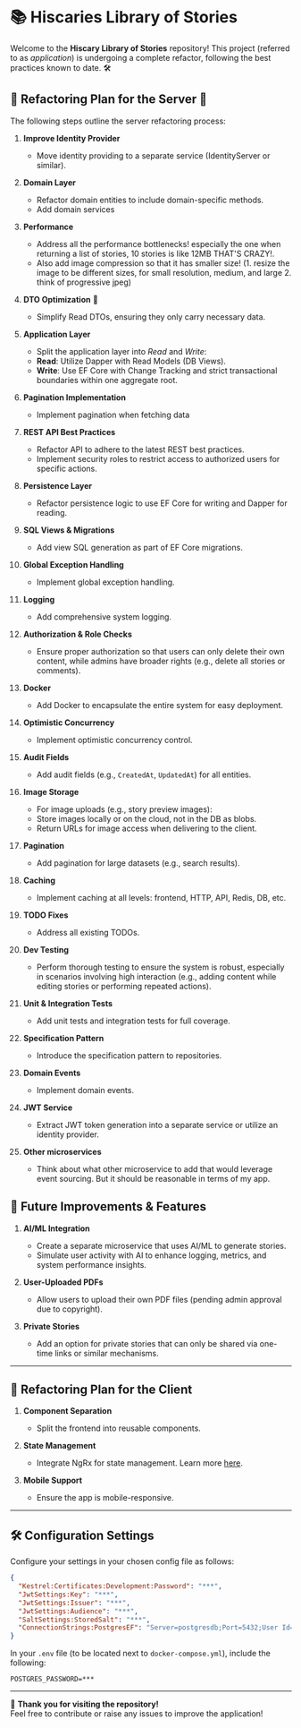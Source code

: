 # 📚 Hiscaries Library of Stories
Welcome to the **Hiscary Library of Stories** repository! This project (referred to as *application*) is undergoing a complete refactor, following the best practices known to date. 🛠️

## 🚀 Refactoring Plan for the Server 🚀
The following steps outline the server refactoring process:

1. **Improve Identity Provider**
    - Move identity providing to a separate service (IdentityServer or similar).

2. **Domain Layer**  
    - Refactor domain entities to include domain-specific methods.
    - Add domain services

3. **Performance**  
    - Address all the performance bottlenecks! especially the one when returning a list of stories, 10 stories is like 12MB THAT'S CRAZY!.
    - Also add image compression so that it has smaller size!
    (1. resize the image to be different sizes, for small resolution, medium, and large
        2. think of progressive jpeg)

5. **DTO Optimization**  🚀
    - Simplify Read DTOs, ensuring they only carry necessary data.
  
6. **Application Layer**  
    - Split the application layer into *Read* and *Write*:  
     - **Read**: Utilize Dapper with Read Models (DB Views).  
     - **Write**: Use EF Core with Change Tracking and strict transactional boundaries within one aggregate root.
  
7. **Pagination Implementation**  
    - Implement pagination when fetching data
  
8. **REST API Best Practices**  
    - Refactor API to adhere to the latest REST best practices.  
    - Implement security roles to restrict access to authorized users for specific actions.

9. **Persistence Layer**  
    - Refactor persistence logic to use EF Core for writing and Dapper for reading.

10. **SQL Views & Migrations**  
    - Add view SQL generation as part of EF Core migrations.

11. **Global Exception Handling**  
    - Implement global exception handling.

12. **Logging**  
    - Add comprehensive system logging.

13. **Authorization & Role Checks**  
    - Ensure proper authorization so that users can only delete their own content, while admins have broader rights (e.g., delete all stories or comments).

14. **Docker**  
    - Add Docker to encapsulate the entire system for easy deployment.

15. **Optimistic Concurrency**  
    - Implement optimistic concurrency control.

16. **Audit Fields**  
    - Add audit fields (e.g., `CreatedAt`, `UpdatedAt`) for all entities.

17. **Image Storage**  
    - For image uploads (e.g., story preview images):  
    - Store images locally or on the cloud, not in the DB as blobs.  
    - Return URLs for image access when delivering to the client.

18. **Pagination**  
    - Add pagination for large datasets (e.g., search results).

19. **Caching**  
    - Implement caching at all levels: frontend, HTTP, API, Redis, DB, etc.

20. **TODO Fixes**  
    - Address all existing TODOs.

21. **Dev Testing**  
    - Perform thorough testing to ensure the system is robust, especially in scenarios involving high interaction (e.g., adding content while editing stories or performing repeated actions).

22. **Unit & Integration Tests**  
    - Add unit tests and integration tests for full coverage.

23. **Specification Pattern**  
    - Introduce the specification pattern to repositories.

24. **Domain Events**  
    - Implement domain events.

25. **JWT Service**  
    - Extract JWT token generation into a separate service or utilize an identity provider.

26. **Other microservices**
    - Think about what other microservice to add that would leverage event sourcing. But it should be reasonable in terms of my app.

## 🌟 Future Improvements & Features
1. **AI/ML Integration**  
    - Create a separate microservice that uses AI/ML to generate stories.  
    - Simulate user activity with AI to enhance logging, metrics, and system performance insights.

2. **User-Uploaded PDFs**  
    - Allow users to upload their own PDF files (pending admin approval due to copyright).

3. **Private Stories**  
    - Add an option for private stories that can only be shared via one-time links or similar mechanisms.

---

## 🎨 Refactoring Plan for the Client
1. **Component Separation**  
    - Split the frontend into reusable components.

2. **State Management**  
    - Integrate NgRx for state management. Learn more [here](https://ngrx.io/guide/store).

3. **Mobile Support**  
    - Ensure the app is mobile-responsive.

---

## 🛠️ Configuration Settings
Configure your settings in your chosen config file as follows:

```json
{
  "Kestrel:Certificates:Development:Password": "***",
  "JwtSettings:Key": "***",
  "JwtSettings:Issuer": "***",
  "JwtSettings:Audience": "***",
  "SaltSettings:StoredSalt": "***",
  "ConnectionStrings:PostgresEF": "Server=postgresdb;Port=5432;User Id=postgres;Password=***;Database=hiscarydbef;Include Error Detail=true;"
}
```

In your `.env` file (to be located next to `docker-compose.yml`), include the following:
```
POSTGRES_PASSWORD=***
```

---

🎉 **Thank you for visiting the repository!**  
Feel free to contribute or raise any issues to improve the application!